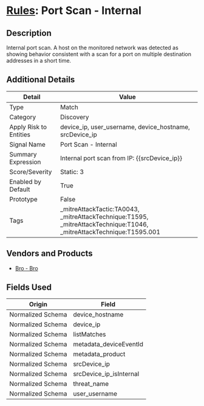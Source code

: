 # [Rules](README.md): Port Scan - Internal

## Description
Internal port scan. A host on the monitored network was detected as showing behavior consistent with a scan for a port on multiple destination addresses in a short time.

## Additional Details
|Detail|Value|
|----|----|
|Type|Match|
|Category|Discovery|
|Apply Risk to Entities|device_ip, user_username, device_hostname, srcDevice_ip|
|Signal Name|Port Scan - Internal|
|Summary Expression|Internal port scan from IP: {{srcDevice_ip}}|
|Score/Severity|Static: 3|
|Enabled by Default|True|
|Prototype|False|
|Tags|_mitreAttackTactic:TA0043, _mitreAttackTechnique:T1595, _mitreAttackTechnique:T1046, _mitreAttackTechnique:T1595.001|
## Vendors and Products
- [Bro - Bro](../products/37C866BF-72E1-470A-9072-EDB908F56951.md)


## Fields Used

|Origin|Field|
|----|----|
|Normalized Schema|device_hostname|
|Normalized Schema|device_ip|
|Normalized Schema|listMatches|
|Normalized Schema|metadata_deviceEventId|
|Normalized Schema|metadata_product|
|Normalized Schema|srcDevice_ip|
|Normalized Schema|srcDevice_ip_isInternal|
|Normalized Schema|threat_name|
|Normalized Schema|user_username|


